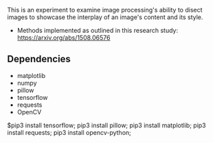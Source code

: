 This is an experiment to examine image processing's ability to disect images to
showcase the interplay of an image's content and its style.

- Methods implemented as outlined in this research study: https://arxiv.org/abs/1508.06576

## Dependencies

- matplotlib
- numpy
- pillow
- tensorflow
- requests
- OpenCV

$pip3 install tensorflow;
pip3 install pillow;
pip3 install matplotlib;
pip3 install requests;
pip3 install opencv-python;
